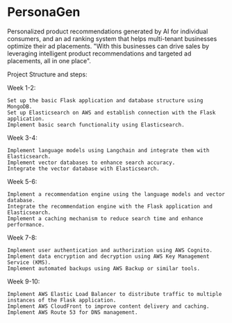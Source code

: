 # PersonaGen
Personalized product recommendations generated by AI for individual consumers, and an ad ranking system that helps multi-tenant businesses optimize their ad placements. "With this businesses can drive sales by leveraging intelligent product recommendations and targeted ad placements, all in one place".

Project Structure and steps:

Week 1-2:

    Set up the basic Flask application and database structure using MongoDB.
    Set up Elasticsearch on AWS and establish connection with the Flask application.
    Implement basic search functionality using Elasticsearch.

Week 3-4:

    Implement language models using Langchain and integrate them with Elasticsearch.
    Implement vector databases to enhance search accuracy.
    Integrate the vector database with Elasticsearch.

Week 5-6:

    Implement a recommendation engine using the language models and vector database.
    Integrate the recommendation engine with the Flask application and Elasticsearch.
    Implement a caching mechanism to reduce search time and enhance performance.

Week 7-8:

    Implement user authentication and authorization using AWS Cognito.
    Implement data encryption and decryption using AWS Key Management Service (KMS).
    Implement automated backups using AWS Backup or similar tools.

Week 9-10:

    Implement AWS Elastic Load Balancer to distribute traffic to multiple instances of the Flask application.
    Implement AWS CloudFront to improve content delivery and caching.
    Implement AWS Route 53 for DNS management.
